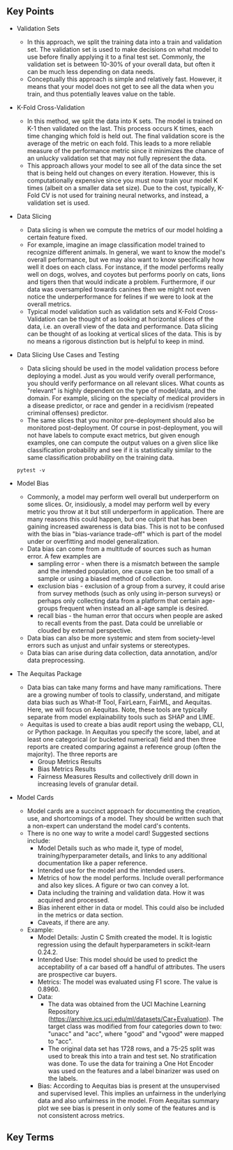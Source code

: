 ## Key Points

- Validation Sets
    - In this approach, we split the training data into a train and validation set. The validation set is used to make decisions on what model to use before finally applying it to a final test set. Commonly, the validation set is between 10-30% of your overall data, but often it can be much less depending on data needs.
    - Conceptually this approach is simple and relatively fast. However, it means that your model does not get to see all the data when you train, and thus potentially leaves value on the table.

- K-Fold Cross-Validation
    - In this method, we split the data into K sets. The model is trained on K-1 then validated on the last. This process occurs K times, each time changing which fold is held out. The final validation score is the average of the metric on each fold. This leads to a more reliable measure of the performance metric since it minimizes the chance of an unlucky validation set that may not fully represent the data.
    - This approach allows your model to see all of the data since the set that is being held out changes on every iteration. However, this is computationally expensive since you must now train your model K times (albeit on a smaller data set size). Due to the cost, typically, K-Fold CV is not used for training neural networks, and instead, a validation set is used.

- Data Slicing
    - Data slicing is when we compute the metrics of our model holding a certain feature fixed.
    - For example, imagine an image classification model trained to recognize different animals. In general, we want to know the model's overall performance, but we may also want to know specifically how well it does on each class. For instance, if the model performs really well on dogs, wolves, and coyotes but performs poorly on cats, lions and tigers then that would indicate a problem. Furthermore, if our data was oversampled towards canines then we might not even notice the underperformance for felines if we were to look at the overall metrics.
    - Typical model validation such as validation sets and K-Fold Cross-Validation can be thought of as looking at horizontal slices of the data, i.e. an overall view of the data and performance. Data slicing can be thought of as looking at vertical slices of the data. This is by no means a rigorous distinction but is helpful to keep in mind.

- Data Slicing Use Cases and Testing
    - Data slicing should be used in the model validation process before deploying a model. Just as you would verify overall performance, you should verify performance on all relevant slices. What counts as "relevant" is highly dependent on the type of model/data, and the domain. For example, slicing on the specialty of medical providers in a disease predictor, or race and gender in a recidivism (repeated criminal offenses) predictor.
    - The same slices that you monitor pre-deployment should also be monitored post-deployment. Of course in post-deployment, you will not have labels to compute exact metrics, but given enough examples, one can compute the output values on a given slice like classification probability and see if it is statistically similar to the same classification probability on the training data.
    ```
    pytest -v
    ```

- Model Bias
    - Commonly, a model may perform well overall but underperform on some slices. Or, insidiously, a model may perform well by every metric you throw at it but still underperform in application. There are many reasons this could happen, but one culprit that has been gaining increased awareness is data bias. This is not to be confused with the bias in "bias-variance trade-off" which is part of the model under or overfitting and model generalization.
    - Data bias can come from a multitude of sources such as human error. A few examples are
        - sampling error - when there is a mismatch between the sample and the intended population, one cause can be too small of a sample or using a biased method of collection.
        - exclusion bias - exclusion of a group from a survey, it could arise from survey methods (such as only using in-person surveys) or perhaps only collecting data from a platform that certain age-groups frequent when instead an all-age sample is desired.
        - recall bias - the human error that occurs when people are asked to recall events from the past. Data could be unreliable or clouded by external perspective.
    - Data bias can also be more systemic and stem from society-level errors such as unjust and unfair systems or stereotypes.
    - Data bias can arise during data collection, data annotation, and/or data preprocessing.

- The Aequitas Package
    - Data bias can take many forms and have many ramifications. There are a growing number of tools to classify, understand, and mitigate data bias such as What-If Tool, FairLearn, FairML, and Aequitas. Here, we will focus on Aequitas. Note, these tools are typically separate from model explainability tools such as SHAP and LIME.
    - Aequitas is used to create a bias audit report using the webapp, CLI, or Python package. In Aequitas you specify the score, label, and at least one categorical (or bucketed numerical) field and then three reports are created comparing against a reference group (often the majority). The three reports are
        - Group Metrics Results
        - Bias Metrics Results
        - Fairness Measures Results
    and collectively drill down in increasing levels of granular detail.

- Model Cards
    - Model cards are a succinct approach for documenting the creation, use, and shortcomings of a model. They should be written such that a non-expert can understand the model card's contents.
    - There is no one way to write a model card! Suggested sections include:
        - Model Details such as who made it, type of model, training/hyperparameter details, and links to any additional documentation like a paper reference.
        - Intended use for the model and the intended users.
        -  Metrics of how the model performs. Include overall performance and also key slices. A figure or two can convey a lot.
        - Data including the training and validation data. How it was acquired and processed.
        - Bias inherent either in data or model. This could also be included in the metrics or data section.
        - Caveats, if there are any.
    - Example:
        - Model Details: Justin C Smith created the model. It is logistic regression using the default hyperparameters in scikit-learn 0.24.2.
        - Intended Use: This model should be used to predict the acceptability of a car based off a handful of attributes. The users are prospective car buyers.
        - Metrics: The model was evaluated using F1 score. The value is 0.8960.
        - Data: 
            - The data was obtained from the UCI Machine Learning Repository (https://archive.ics.uci.edu/ml/datasets/Car+Evaluation). The target class was modified from four categories down to two: "unacc" and "acc", where "good" and "vgood" were mapped to "acc".
            - The original data set has 1728 rows, and a 75-25 split was used to break this into a train and test set. No stratification was done. To use the data for training a One Hot Encoder was used on the features and a label binarizer was used on the labels.
        - Bias: According to Aequitas bias is present at the unsupervised and supervised level. This implies an unfairness in the underlying data and also unfairness in the model. From Aequitas summary plot we see bias is present in only some of the features and is not consistent across metrics.

## Key Terms